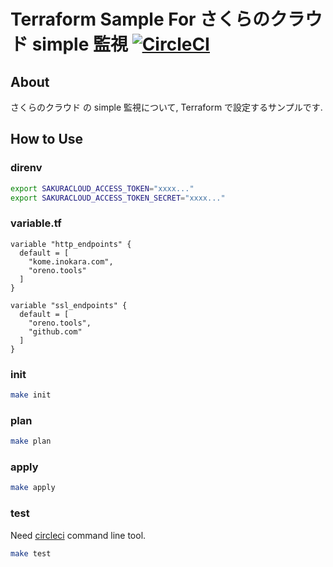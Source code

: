 # Terraform Sample For さくらのクラウド simple 監視 [![CircleCI](https://circleci.com/gh/inokappa/terraform-sakura-cloud-simple-monitoring-sample.svg?style=svg)](https://circleci.com/gh/inokappa/terraform-sakura-cloud-simple-monitoring-sample)

## About

さくらのクラウド の simple 監視について, Terraform で設定するサンプルです.

## How to Use

### direnv

```sh
export SAKURACLOUD_ACCESS_TOKEN="xxxx..."
export SAKURACLOUD_ACCESS_TOKEN_SECRET="xxxx..."
```

### variable.tf

```hcl
variable "http_endpoints" {
  default = [
    "kome.inokara.com",
    "oreno.tools"
  ]
}

variable "ssl_endpoints" {
  default = [
    "oreno.tools",
    "github.com"
  ]
}
```

### init

```sh
make init
```

### plan

```sh
make plan
```

### apply

```sh
make apply
```

### test

Need [circleci](https://github.com/CircleCI-Public/circleci-cli/releases/tag/v0.1.5245) command line tool.

```sh
make test
```
